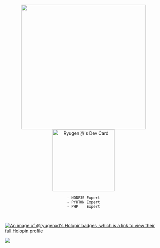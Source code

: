 <!--<div align="center">
  <img src="https://cdn3.emoji.gg/emojis/7135-gawrgura-gun-animated.gif"><img src="https://cdnb.artstation.com/p/assets/images/images/005/518/385/original/craig-mullins-zombie-boss-03-attack.gif?1491619967" width="95">
</div>-->

<div align="center">

<p>
  <img src="https://i.pinimg.com/originals/22/8e/41/228e4197a044409439c6802b11aac16c.gif" width="400"/>        <img src="https://api.daily.dev/devcards/53b2ccef28cb490f89ac27214269c16a.png?r=2jn" width="200" alt="Ryugen 京's Dev Card"/>
</p>

</div>


<div align="center">

```
- NODEJS Expert
- PYHTON Expert
- PHP    Expert
```




</div>

<br>

[![An image of @ryugenxd's Holopin badges, which is a link to view their full Holopin profile](https://holopin.me/ryugenxd)](https://holopin.io/@ryugenxd)

[![](https://visitcount.itsvg.in/api?id=ryugenxd&icon=2&color=5)](https://visitcount.itsvg.in)
 
